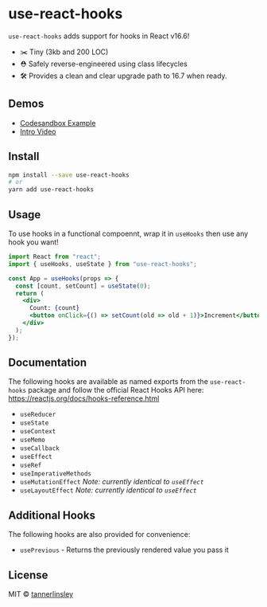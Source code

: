 # use-react-hooks

`use-react-hooks` adds support for hooks in React v16.6!

- ✂️ Tiny (3kb and 200 LOC)
- ⛑ Safely reverse-engineered using class lifecycles
- 🛠 Provides a clean and clear upgrade path to 16.7 when ready.

## Demos

- [Codesandbox Example](https://codesandbox.io/s/wor3rxopv8)
- [Intro Video](https://www.youtube.com/watch?v=aYOVH7VY0Jc)

## Install

```bash
npm install --save use-react-hooks
# or
yarn add use-react-hooks
```

## Usage

To use hooks in a functional compoennt, wrap it in `useHooks` then use any hook you want!

```jsx
import React from "react";
import { useHooks, useState } from "use-react-hooks";

const App = useHooks(props => {
  const [count, setCount] = useState(0);
  return (
    <div>
      Count: {count}
      <button onClick={() => setCount(old => old + 1)}>Increment</button>
    </div>
  );
});
```

## Documentation

The following hooks are available as named exports from the `use-react-hooks` package and follow the official React Hooks API here: https://reactjs.org/docs/hooks-reference.html

- `useReducer`
- `useState`
- `useContext`
- `useMemo`
- `useCallback`
- `useEffect`
- `useRef`
- `useImperativeMethods`
- `useMutationEffect` _Note: currently identical to `useEffect`_
- `useLayoutEffect` _Note: currently identical to `useEffect`_

## Additional Hooks

The following hooks are also provided for convenience:

- `usePrevious` - Returns the previously rendered value you pass it

## License

MIT © [tannerlinsley](https://github.com/tannerlinsley)
